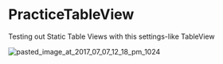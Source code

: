 # PracticeTableView
Testing out Static Table Views with this settings-like TableView

![pasted_image_at_2017_07_07_12_18_pm_1024](https://user-images.githubusercontent.com/6983537/27967089-b2d233dc-630f-11e7-82f6-f0f926c220c0.png)

